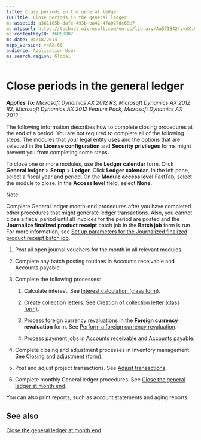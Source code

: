 ```yaml
---
title: Close periods in the general ledger
TOCTitle: Close periods in the general ledger
ms:assetid: a361185b-dafe-493b-ba42-47a027dc68e7
ms:mtpsurl: https://technet.microsoft.com/en-us/library/Aa571842(v=AX.60)
ms:contentKeyID: 36058807
ms.date: 04/18/2014
mtps_version: v=AX.60
audience: Application User
ms.search.region: Global
---
```


# Close periods in the general ledger 


_**Applies To:** Microsoft Dynamics AX 2012 R3, Microsoft Dynamics AX 2012 R2, Microsoft Dynamics AX 2012 Feature Pack, Microsoft Dynamics AX 2012_

The following information describes how to complete closing procedures at the end of a period. You are not required to complete all of the following steps. The modules that your legal entity uses and the options that are selected in the **License configuration** and **Security privileges** forms might prevent you from completing some steps.

To close one or more modules, use the **Ledger calendar** form. Click **General ledger** \> **Setup** \> **Ledger**. Click **Ledger calendar**. In the left pane, select a fiscal year and period. On the **Module access level** FastTab, select the module to close. In the **Access level** field, select **None**.


> [!NOTE]
> <P>Complete General ledger month-end procedures after you have completed other procedures that might generate ledger transactions. Also, you cannot close a fiscal period until all invoices for the period are posted and the <STRONG>Journalize finalized product receipt</STRONG> batch job in the <STRONG>Batch job</STRONG> form is run. For more information, see <A href="set-up-parameters-for-the-journalized-finalized-product-receipt-batch-job.md">Set up parameters for the Journalized finalized product receipt batch job</A>.</P>



1.  Post all open journal vouchers for the month in all relevant modules.

2.  Complete any batch posting routines in Accounts receivable and Accounts payable.

3.  Complete the following processes:
    
    1.  Calculate interest. See [Interest calculation (class form)](https://technet.microsoft.com/en-us/library/aa600712\(v=ax.60\)).
    
    2.  Create collection letters. See [Creation of collection letter (class form)](https://technet.microsoft.com/en-us/library/aa616523\(v=ax.60\)).
    
    3.  Process foreign currency revaluations in the **Foreign currency revaluation** form. See [Perform a foreign currency revaluation](perform-a-foreign-currency-revaluation.md).
    
    4.  Process payment jobs in Accounts receivable and Accounts payable.

4.  Complete closing and adjustment processes in Inventory management. See [Closing and adjustment (form)](https://technet.microsoft.com/en-us/library/aa553192\(v=ax.60\)).

5.  Post and adjust project transactions. See [Adjust transactions](adjust-transactions.md).

6.  Complete monthly General ledger procedures. See [Close the general ledger at month end](close-the-general-ledger-at-month-end.md).

You can also print reports, such as account statements and aging reports.

## See also

[Close the general ledger at month end](close-the-general-ledger-at-month-end.md)

  


